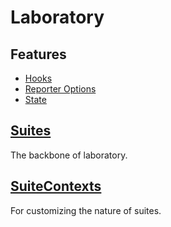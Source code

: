 # Laboratory

## Features
* [Hooks](hooks.md)
* [Reporter Options](reporters.md)
* [State](state.md)

## [Suites](suite.md)
The backbone of laboratory.

## [SuiteContexts](suite-context.md)
For customizing the nature of suites.